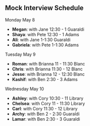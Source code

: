 ## Mock Interview Schedule

Monday May 8

* **Megan**: with Jane 12:30 - 1 Guaraldi
* **Shaya**: with Pete 12:30 - 1 Adams
* **Ali**: with Jane 1-1:30 Guaraldi
* **Gabriela**: with Pete 1-1:30 Adams

Tuesday May 9

* **Roman**: with Brianna 11 - 11:30 Blanc
* **Chris**: with Brianna 11:30 - 12 Blanc
* **Jesse**: with Brianna 12 - 12:30 Blanc
* **Kashif**: with Ben 2:30 - 3 Adams


Wednesday May 10

* **Ashley**: with Cory 10:30 - 11 Library
* **Chelsea**: with Cory 11 - 11:30 Library
* **Carl**: with Cory 11:30 - 12 Library
* **Archy**: with Ben 2 - 2:30 Guaraldi
* **Lamar**: with Ben 2:30 - 3 Guaraldi


